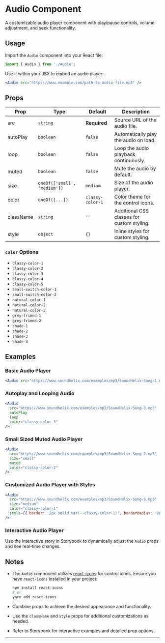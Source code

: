 # Audio Component

A customizable audio player component with play/pause controls, volume adjustment, and seek functionality.

## Usage

Import the `Audio` component into your React file:

```jsx
import { Audio } from './Audio';
```

Use it within your JSX to embed an audio player:

```jsx
<Audio src="https://www.example.com/path-to-audio-file.mp3" />
```

## Props

| Prop      | Type                         | Default          | Description                                |
| --------- | ---------------------------- | ---------------- | ------------------------------------------ |
| src       | `string`                     | **Required**     | Source URL of the audio file.              |
| autoPlay  | `boolean`                    | `false`          | Automatically play the audio on load.      |
| loop      | `boolean`                    | `false`          | Loop the audio playback continuously.      |
| muted     | `boolean`                    | `false`          | Mute the audio by default.                 |
| size      | `oneOf(['small', 'medium'])` | `medium`         | Size of the audio player.                  |
| color     | `oneOf([...])`               | `classy-color-1` | Color theme for the control icons.         |
| className | `string`                     | `''`             | Additional CSS classes for custom styling. |
| style     | `object`                     | `{}`             | Inline styles for custom styling.          |

### `color` Options

- `classy-color-1`
- `classy-color-2`
- `classy-color-3`
- `classy-color-4`
- `classy-color-5`
- `small-switch-color-1`
- `small-switch-color-2`
- `natural-color-1`
- `natural-color-2`
- `natural-color-3`
- `grey-friend-1`
- `grey-friend-2`
- `shade-1`
- `shade-2`
- `shade-3`
- `shade-4`

## Examples

### Basic Audio Player

```jsx
<Audio src="https://www.soundhelix.com/examples/mp3/SoundHelix-Song-1.mp3" />
```

### Autoplay and Looping Audio

```jsx
<Audio
  src="https://www.soundhelix.com/examples/mp3/SoundHelix-Song-3.mp3"
  autoPlay
  loop
  color="classy-color-3"
/>
```

### Small Sized Muted Audio Player

```jsx
<Audio
  src="https://www.soundhelix.com/examples/mp3/SoundHelix-Song-2.mp3"
  size="small"
  muted
  color="classy-color-2"
/>
```

### Customized Audio Player with Styles

```jsx
<Audio
  src="https://www.soundhelix.com/examples/mp3/SoundHelix-Song-6.mp3"
  size="medium"
  color="classy-color-1"
  style={{ border: '2px solid var(--classy-color-1)', borderRadius: '8px' }}
/>
```

### Interactive Audio Player

Use the interactive story in Storybook to dynamically adjust the `Audio` props and see real-time changes.

## Notes

- The `Audio` component utilizes [react-icons](https://react-icons.github.io/react-icons/) for control icons. Ensure you have `react-icons` installed in your project:

  ```bash
  npm install react-icons
  # or
  yarn add react-icons
  ```

- Combine props to achieve the desired appearance and functionality.
- Use the `className` and `style` props for additional customizations as needed.
- Refer to Storybook for interactive examples and detailed prop options.

---
